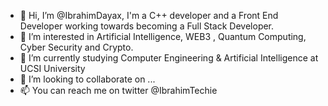 - 👋 Hi, I’m @IbrahimDayax, I'm a C++ developer and a Front End Developer working towards becoming a Full Stack Developer.
- 👀 I’m interested in Artificial Intelligence, WEB3 , Quantum Computing, Cyber Security and Crypto.
- 🌱 I’m currently studying Computer Engineering & Artificial Intelligence at UCSI University
- 💞️ I’m looking to collaborate on ...
- 📫 You can reach me on twitter @IbrahimTechie

<!---
IbrahimDayax/IbrahimDayax is a ✨ special ✨ repository because its `README.md` (this file) appears on your GitHub profile.
You can click the Preview link to take a look at your changes.
--->
